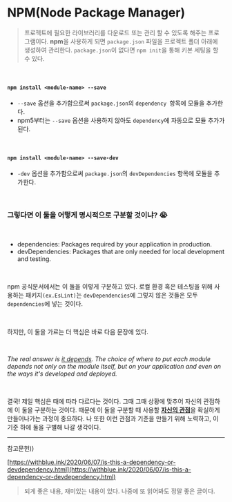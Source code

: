 # NPM(Node Package Manager)

>프로젝트에 필요한 라이브러리를 다운로드 또는 관리 할 수 있도록 해주는 프로그램이다. **npm**을 사용하게 되면 `package.json` 파일을 프로젝트 폴더 아래에 생성하여 관리한다. `package.json`이 없다면 `npm init`을 통해 키본 세팅을 할 수 있다.

<br/>

#### `npm install <module-name> --save`

- `--save` 옵션을 추가함으로써 `package.json`의 `dependency `항목에 모듈을 추가한다.
- npm5부터는 `--save` 옵션을 사용하지 않아도 `dependency`에 자동으로 모듈 추가가 된다.

<br/>

#### `npm install <module-name> --save-dev`

- `-dev` 옵션을 추가함으로써 `package.json`의 `devDependencies` 항목에 모듈을 추가한다.

<br/>

### 그렇다면 이 둘을 어떻게 명시적으로 구분할 것이냐? &#128557;

<br/>

- dependencies: Packages required by your application in production.
- devDependencies: Packages that are only needed for local development and testing.

<br/>

npm 공식문서에서는 이 둘을 이렇게 구분하고 있다. 로컬 환경 혹은 테스팅을 위해 사용하는 패키지`(ex.EsLint)`는 `devDependencies`에 그렇지 않은 것들은 모두 `dependencies`에 넣는 것이다. 

<br/>

하지만, 이 둘을 가르는 더 핵심은 바로 다음 문장에 있다.

<br/>

*The real answer is <u>it depends</u>. The choice of where to put each module depends not only on the module itself, but on your application and even on the ways it's developed and deployed.*

<br/>

결국! 제일 핵심은 때에 따라 다르다는 것이다. 그때 그때 상황에 맞추어 자신의 관점하에 이 둘을 구분하는 것이다. 때문에 이 둘을 구분할 때 사용할 <u>**자신의 관점**</u>을 확실하게 만들어나가는 과정이 중요하다. 나 또한 이런 관점과 기준을 만들기 위해 노력하고, 이 기준 하에 둘을 구별해 나갈 생각이다.

---

참고문헌))

[https://withblue.ink/2020/06/07/is-this-a-dependency-or-devdependency.html](https://withblue.ink/2020/06/07/is-this-a-dependency-or-devdependency.html)

>되게 좋은 내용, 재미있는 내용이 있다. 나중에 또 읽어봐도 정말 좋은 글이다.





